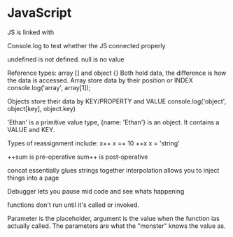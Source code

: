 # JavaScript
JS is linked with <script src="app.js"></script>

Console.log to test whether the JS connected properly

undefined is not defined. null is no value

Reference types: array [] and object {}
Both hold data, the difference is how the data is accessed. 
Array store data by their position or INDEX 
console.log('array', array[1]);

Objects store their data by KEY/PROPERTY and VALUE
console.log('object', object[key], object.key)

'Ethan' is a primitive value type, {name: 'Ethan'} is an object. It contains a VALUE and KEY. 

Types of reassignment include:
x++
x =+ 10
++x
x = 'string'

++sum is pre-operative
sum++ is post-operative

concat essentially glues strings together
interpolation allows you to inject things into a page

Debugger lets you pause mid code and see whats happening

functions don't run until it's called or invoked.

Parameter is the placeholder, argument is the value when the function ias actually called.
The parameters are what the "monster" knows the value as.